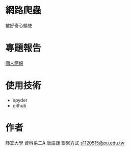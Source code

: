 

# 網路爬蟲
被好奇心驅使

# 專題報告

[個人簡報](https://autumn903.github.io/pro-mo/)

# 使用技術
 * spyder
 * github
# 作者
 靜宜大學 資科系二A 唐語謙 聯繫方式 s1120515@pu.edu.tw



